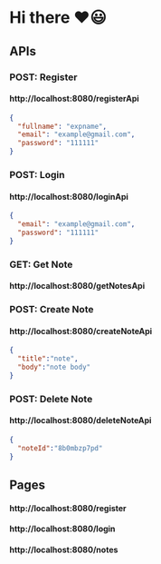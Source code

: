 # Hi there ❤😃

## APIs

### POST: Register
#### http://localhost:8080/registerApi
```json
{
  "fullname": "expname",
  "email": "example@gmail.com",
  "password": "111111" 
}
```
### POST: Login
#### http://localhost:8080/loginApi
```json
{
  "email": "example@gmail.com",
  "password": "111111" 
}
```
### GET: Get Note
#### http://localhost:8080/getNotesApi

### POST: Create Note
#### http://localhost:8080/createNoteApi
```json
{
  "title":"note",
  "body":"note body"
}
```
### POST: Delete Note
#### http://localhost:8080/deleteNoteApi
```json
{
  "noteId":"8b0mbzp7pd"
}
```

## Pages
#### http://localhost:8080/register
#### http://localhost:8080/login
#### http://localhost:8080/notes
